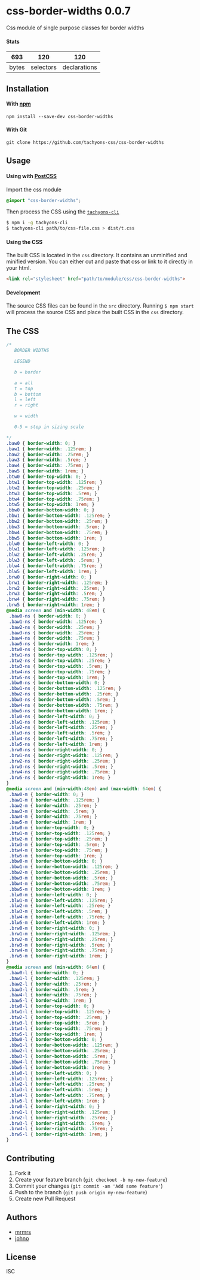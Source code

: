# css-border-widths 0.0.7

Css module of single purpose classes for border widths

#### Stats

693 | 120 | 120
---|---|---
bytes | selectors | declarations

## Installation

#### With [npm](https://npmjs.com)

```
npm install --save-dev css-border-widths
```

#### With Git

```
git clone https://github.com/tachyons-css/css-border-widths
```

## Usage

#### Using with [PostCSS](https://github.com/postcss/postcss)

Import the css module

```css
@import "css-border-widths";
```

Then process the CSS using the [`tachyons-cli`](https://github.com/tachyons-css/tachyons-cli)

```sh
$ npm i -g tachyons-cli
$ tachyons-cli path/to/css-file.css > dist/t.css
```

#### Using the CSS

The built CSS is located in the `css` directory. It contains an unminified and minified version.
You can either cut and paste that css or link to it directly in your html.

```html
<link rel="stylesheet" href="path/to/module/css/css-border-widths">
```

#### Development

The source CSS files can be found in the `src` directory.
Running `$ npm start` will process the source CSS and place the built CSS in the `css` directory.

## The CSS

```css
/*
   BORDER WIDTHS

   LEGEND

   b = border

   a = all
   t = top
   b = bottom
   l = left
   r = right

   w = width

   0-5 = step in sizing scale

*/
.baw0 { border-width: 0; }
.baw1 { border-width: .125rem; }
.baw2 { border-width: .25rem; }
.baw3 { border-width: .5rem; }
.baw4 { border-width: .75rem; }
.baw5 { border-width: 1rem; }
.btw0 { border-top-width: 0; }
.btw1 { border-top-width: .125rem; }
.btw2 { border-top-width: .25rem; }
.btw3 { border-top-width: .5rem; }
.btw4 { border-top-width: .75rem; }
.btw5 { border-top-width: 1rem; }
.bbw0 { border-bottom-width: 0; }
.bbw1 { border-bottom-width: .125rem; }
.bbw2 { border-bottom-width: .25rem; }
.bbw3 { border-bottom-width: .5rem; }
.bbw4 { border-bottom-width: .75rem; }
.bbw5 { border-bottom-width: 1rem; }
.blw0 { border-left-width: 0; }
.blw1 { border-left-width: .125rem; }
.blw2 { border-left-width: .25rem; }
.blw3 { border-left-width: .5rem; }
.blw4 { border-left-width: .75rem; }
.blw5 { border-left-width: 1rem; }
.brw0 { border-right-width: 0; }
.brw1 { border-right-width: .125rem; }
.brw2 { border-right-width: .25rem; }
.brw3 { border-right-width: .5rem; }
.brw4 { border-right-width: .75rem; }
.brw5 { border-right-width: 1rem; }
@media screen and (min-width: 48em) {
 .baw0-ns { border-width: 0; }
 .baw1-ns { border-width: .125rem; }
 .baw2-ns { border-width: .25rem; }
 .baw3-ns { border-width: .25rem; }
 .baw4-ns { border-width: .75rem; }
 .baw5-ns { border-width: 1rem; }
 .btw0-ns { border-top-width: 0; }
 .btw1-ns { border-top-width: .125rem; }
 .btw2-ns { border-top-width: .25rem; }
 .btw3-ns { border-top-width: .5rem; }
 .btw4-ns { border-top-width: .75rem; }
 .btw5-ns { border-top-width: 1rem; }
 .bbw0-ns { border-bottom-width: 0; }
 .bbw1-ns { border-bottom-width: .125rem; }
 .bbw2-ns { border-bottom-width: .25rem; }
 .bbw3-ns { border-bottom-width: .5rem; }
 .bbw4-ns { border-bottom-width: .75rem; }
 .bbw5-ns { border-bottom-width: 1rem; }
 .blw0-ns { border-left-width: 0; }
 .blw1-ns { border-left-width: .125rem; }
 .blw2-ns { border-left-width: .25rem; }
 .blw3-ns { border-left-width: .5rem; }
 .blw4-ns { border-left-width: .75rem; }
 .blw5-ns { border-left-width: 1rem; }
 .brw0-ns { border-right-width: 0; }
 .brw1-ns { border-right-width: .125rem; }
 .brw2-ns { border-right-width: .25rem; }
 .brw3-ns { border-right-width: .5rem; }
 .brw4-ns { border-right-width: .75rem; }
 .brw5-ns { border-right-width: 1rem; }
}
@media screen and (min-width:48em) and (max-width: 64em) {
 .baw0-m { border-width: 0; }
 .baw1-m { border-width: .125rem; }
 .baw2-m { border-width: .25rem; }
 .baw3-m { border-width: .5rem; }
 .baw4-m { border-width: .75rem; }
 .baw5-m { border-width: 1rem; }
 .btw0-m { border-top-width: 0; }
 .btw1-m { border-top-width: .125rem; }
 .btw2-m { border-top-width: .25rem; }
 .btw3-m { border-top-width: .5rem; }
 .btw4-m { border-top-width: .75rem; }
 .btw5-m { border-top-width: 1rem; }
 .bbw0-m { border-bottom-width: 0; }
 .bbw1-m { border-bottom-width: .125rem; }
 .bbw2-m { border-bottom-width: .25rem; }
 .bbw3-m { border-bottom-width: .5rem; }
 .bbw4-m { border-bottom-width: .75rem; }
 .bbw5-m { border-bottom-width: 1rem; }
 .blw0-m { border-left-width: 0; }
 .blw1-m { border-left-width: .125rem; }
 .blw2-m { border-left-width: .25rem; }
 .blw3-m { border-left-width: .5rem; }
 .blw4-m { border-left-width: .75rem; }
 .blw5-m { border-left-width: 1rem; }
 .brw0-m { border-right-width: 0; }
 .brw1-m { border-right-width: .125rem; }
 .brw2-m { border-right-width: .25rem; }
 .brw3-m { border-right-width: .5rem; }
 .brw4-m { border-right-width: .75rem; }
 .brw5-m { border-right-width: 1rem; }
}
@media screen and (min-width: 64em) {
 .baw0-l { border-width: 0; }
 .baw1-l { border-width: .125rem; }
 .baw2-l { border-width: .25rem; }
 .baw3-l { border-width: .5rem; }
 .baw4-l { border-width: .75rem; }
 .baw5-l { border-width: 1rem; }
 .btw0-l { border-top-width: 0; }
 .btw1-l { border-top-width: .125rem; }
 .btw2-l { border-top-width: .25rem; }
 .btw3-l { border-top-width: .5rem; }
 .btw4-l { border-top-width: .75rem; }
 .btw5-l { border-top-width: 1rem; }
 .bbw0-l { border-bottom-width: 0; }
 .bbw1-l { border-bottom-width: .125rem; }
 .bbw2-l { border-bottom-width: .25rem; }
 .bbw3-l { border-bottom-width: .5rem; }
 .bbw4-l { border-bottom-width: .75rem; }
 .bbw5-l { border-bottom-width: 1rem; }
 .blw0-l { border-left-width: 0; }
 .blw1-l { border-left-width: .125rem; }
 .blw2-l { border-left-width: .25rem; }
 .blw3-l { border-left-width: .5rem; }
 .blw4-l { border-left-width: .75rem; }
 .blw5-l { border-left-width: 1rem; }
 .brw0-l { border-right-width: 0; }
 .brw1-l { border-right-width: .125rem; }
 .brw2-l { border-right-width: .25rem; }
 .brw3-l { border-right-width: .5rem; }
 .brw4-l { border-right-width: .75rem; }
 .brw5-l { border-right-width: 1rem; }
}
```

## Contributing

1. Fork it
2. Create your feature branch (`git checkout -b my-new-feature`)
3. Commit your changes (`git commit -am 'Add some feature'`)
4. Push to the branch (`git push origin my-new-feature`)
5. Create new Pull Request

## Authors

* [mrmrs](http://mrmrs.io)
* [johno](http://johnotander.com)

## License

ISC
